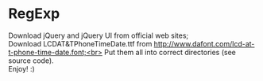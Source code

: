 # RegExp
Download jQuery and jQuery UI from official web sites;<br>
Download LCDAT&TPhoneTimeDate.ttf from http://www.dafont.com/lcd-at-t-phone-time-date.font;<br>
Put them all into correct directories (see source code).<br>
Enjoy! :)
